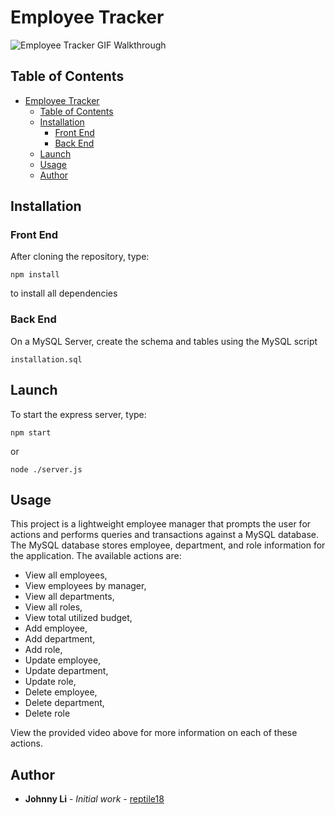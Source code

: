 # Employee Tracker

![Employee Tracker GIF Walkthrough](test.gif)

## Table of Contents
- [Employee Tracker](#employee-tracker)
  - [Table of Contents](#table-of-contents)
  - [Installation](#installation)
    - [Front End](#front-end)
    - [Back End](#back-end)
  - [Launch](#launch)
  - [Usage](#usage)
  - [Author](#author)

## Installation

### Front End
After cloning the repository, type:
```
npm install
```
to install all dependencies

### Back End
On a MySQL Server, create the schema and tables using the MySQL script
```
installation.sql
```

## Launch

To start the express server, type:
```
npm start
```
or
```
node ./server.js
```

## Usage

This project is a lightweight employee manager that prompts the user for actions and performs queries and transactions against a MySQL database. The MySQL database stores employee, department, and role information for the application. The available actions are:
* View all employees,
* View employees by manager,
* View all departments,
* View all roles,
* View total utilized budget,
* Add employee,
* Add department,
* Add role,
* Update employee,
* Update department,
* Update role,
* Delete employee,
* Delete department,
* Delete role

View the provided video above for more information on each of these actions.

## Author

* **Johnny Li** - *Initial work* - [reptile18](https://github.com/reptile18)

